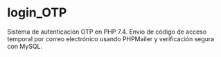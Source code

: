 # login_OTP
Sistema de autenticación OTP en PHP 7.4. Envío de código de acceso temporal por correo electrónico usando PHPMailer y verificación segura con MySQL.
